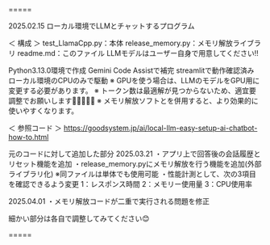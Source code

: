 =====

2025.02.15
ローカル環境でLLMとチャットするプログラム

＜ 構成 ＞
test_LlamaCpp.py：本体
release_memory.py：メモリ解放ライブラリ
readme.md：このファイル
LLMモデルはユーザー自身で用意してください!!

Python3.13.0環境で作成
Gemini Code Assistで補完
streamlitで動作確認済み
ローカル環境のCPUのみで駆動
※ GPUを使う場合は、LLMのモデルをGPU用に変更する必要があります。
※ トークン数は最適解が見つからないため、適宜要調整でお願いします🙇‍♂️🙇‍♀️🙇
※ メモリ解放ソフトとを併用すると、より効果的に使いやすくなります。


＜ 参照コード ＞
https://goodsystem.jp/ai/local-llm-easy-setup-ai-chatbot-how-to.html

元のコードに対して追加した部分
2025.03.21
・アプリ上で回答後の会話履歴とリセット機能を追加
・release_memory.pyにメモリ解放を行う機能を追加(外部ライブラリ化)
  ※同ファイルは単体でも使用可能
・性能計測として、次の3項目を確認できるよう変更
  1：レスポンス時間
  2：メモリー使用量
  3：CPU使用率

2025.04.01
・メモリ解放コードが二重で実行される問題を修正


細かい部分は各自で調整してみてください😊

=====